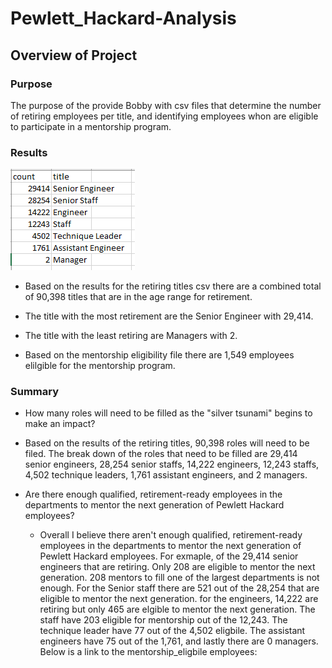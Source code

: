 # Pewlett_Hackard-Analysis
## Overview of Project
### Purpose
The purpose of the provide Bobby with csv files that determine the number of retiring employees per title, and identifying employees whon are eligible to participate in a mentorship program. 

### Results

![Picture](https://github.com/ducluu27/Pewlett_Hackard-Analysis/blob/master/Data/Retiring%20Titles.png)

* Based on the results for the retiring titles csv there are a combined total of 90,398 titles that are in the age range for retirement. 

* The title with the most retirement are the Senior Engineer with 29,414. 

* The title with the least retiring are Managers with 2. 

* Based on the mentorship eligibility file there are 1,549 employees elilgible for the mentorship program.

### Summary

*  How many roles will need to be filled as the "silver tsunami" begins to make an impact?

  * Based on the results of the retiring titles, 90,398 roles will need to be filed. The break down of the roles that need to be filled are 29,414 senior engineers, 28,254 senior staffs, 14,222 engineers, 12,243 staffs, 4,502 technique leaders, 1,761 assistant engineers, and 2 managers.

* Are there enough qualified, retirement-ready employees in the departments to mentor the next generation of Pewlett Hackard employees?

  * Overall I believe there aren't enough qualified, retirement-ready employees in the departments to mentor the next generation of Pewlett Hackard employees. For exmaple, of the 29,414 senior engineers that are retiring. Only 208 are eligible to mentor the next generation. 208 mentors to fill one of the largest departments is not enough. For the Senior staff there are 521 out of the 28,254 that are eligible to mentor the next generation. for the engineers, 14,222 are retiring but only 465 are elgible to mentor the next generation. The staff have 203 eligible for mentorship out of the 12,243. The technique leader have 77 out of the 4,502 eligbile. The assistant engineers have 75 out of the 1,761, and lastly there are 0 managers. Below is a link to the mentorship_eligbile employees:
  
  
